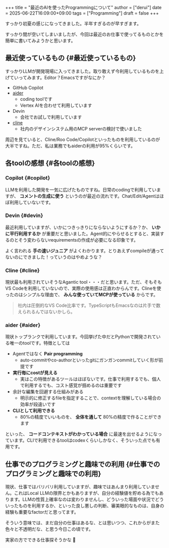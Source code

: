 +++
title = "最近のAIを使ったProgrammingについて"
author = ["derui"]
date = 2025-06-22T16:09:00+09:00
tags = ["Programming"]
draft = false
+++

すっかり初夏の感じになってきました。半年すぎるのが早すぎます。

すっかり間が空いてしまいましたが、今回は最近のお仕事で使ってるものとかを簡単に書いてみようかと思います。

<!--more-->


## 最近使っているもの {#最近使っているもの}

すっかりLLMが開発現場に入ってきました。取り敢えず今利用しているものを上げていってみます。Editor？Emacsですがなにか？

-   GitHub Copilot
-   [aider](https://aider.chat/)
    -   coding toolです
    -   Vertex AIを合わせて利用しています
-   Devin
    -   会社でお試しで利用しています
-   [cline](https://aider.chat/)
    -   社内のデザインシステム用のMCP serverの検討で使いました

周辺を見ていると、Cline/Roo Code/Copilotといったものを利用しているのが大半ですね。ただ、私は業務でもaiderの利用が95%くらいです。


## 各toolの感想 {#各toolの感想}


### Copilot {#copilot}

LLMを利用した開発を一気に広げたものですね。日常のcodingで利用していますが、 **コメントの生成に使う** というのが最近の流れです。Chat/Edit/Agentはほぼ利用していないです。


### Devin {#devin}

最近利用していますが、いかにつきっきりにならないようにするか？か、 **いかに平行利用するか** が重要だと思いました。Agent的にやらせるとすると、実装するのとそう変わらないrequirementsの作成が必要になる印象です。

よく言われる **手の速いジュニア** がよくわかります。とりあえずcompileが通ってないのにできました！っていうのはやめような？


### Cline {#cline}

現状最も利用されていそうなAgantic tool・・・だと思います。ただ、そもそもVS Codeを利用していないので、実際の使用感は正直わからんです。Clineを使ったのはシンプルな理由で、 **みんな使っていてMCPが使っている** からです。

> 社内は圧倒的なVS Code比率です。TypeScriptもEmacsなのは片手で数えられるんではないかしら。


### aider {#aider}

現状トップランクで利用しています。今回挙げた中だとPythonで開発されている唯一のtoolです。特徴としては

-   Agentではなく **Pair programming**
    -   auto-commitやco-authorといったgitにガンガンcommitしていく形が前提です
-   **実行毎にcostが見える**
    -   実はこの特徴があるツールはほぼないです。仕事で利用するでも、個人で利用するでも、コスト感覚が掴めるのは重要です
-   余計な編集を回避する仕組みがある
    -   明示的に修正するfileを指定することで、contextを理解している場合の効率が段違いです
-   **CLIとして利用できる**
    -   80%の精度でいいものを、 **全体を通して** 80%の精度で作ることができます

といった、 **コードコンテキストがわかっている場合** に最速を出せるようになっています。CLIで利用できるtoolはcodexくらいしかなく、そういった点でも有用です。


## 仕事でのプログラミングと趣味での利用 {#仕事でのプログラミングと趣味での利用}

現状、仕事ではバリバリ利用していますが、趣味ではあんまり利用していません。これはLocal LLMの限界とかもありますが、自分の経験値を貯める為でもあります。LLMの性質上確率なのは変わりませんし、どういった場面や状況でどういったものを利用するか、といった良し悪しの判断、審美眼的なものは、自身の経験も重要なfactorだと思ってます。

そういう意味では、まだ自分の仕事はあるな、とは思いつつ、これからがまた色々と不透明だな、と思う今日この頃です。

実家の方でできる仕事探そうかな :thinking:
